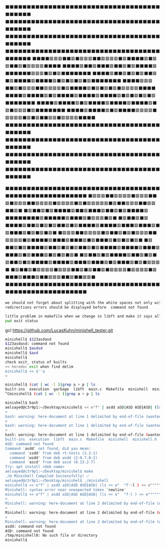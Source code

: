 

⬛⬛⬛⬛⬛⬛⬛⬛⬛⬛⬛⬛⬛⬛⬛⬛⬛⬛⬛⬛⬛⬛⬛⬛⬛⬛⬛⬛⬛⬛⬛⬛⬛⬛⬛⬛⬛⬛⬛⬛⬛⬛
⬛⬛⬛⬛⬛⬛⬛⬛⬛⬛⬛⬛⬛⬛⬛⬛⬛⬛⬛⬛⬛⬛⬛⬛⬛⬛⬛⬛⬛⬛⬛⬛⬛⬛⬛⬛⬛⬛⬛⬛⬛⬛
⬛⬛⬛⬛⬛⬛⬛⬛⬛⬛⬛⬛⬛⬛⬛⬛⬛⬛⬛⬛⬛⬛⬛⬛⬛⬛⬛⬛⬛⬛⬛⬛⬛⬛⬛⬛⬛⬛⬛⬛⬛⬛
⬛⬛⬛⬛⬛⬛⬛⬛⬛⬛⬛⬛⬛⬛⬛⬛⬛⬛⬛⬛⬛⬛⬛⬛⬛⬛⬛⬛⬛⬛⬛⬛⬛⬛⬛⬛⬛⬛⬛⬛⬛⬛
⬛⬛⬛⬛🟥🟥🟥⬛⬛🟥⬛🟥🟥🟥⬛⬛🟥🟥🟥🟥⬛🟥⬛⬛⬛⬛🟥⬛🟥🟥⬛⬛🟥⬛🟥🟥🟥🟥⬛⬛⬛⬛
⬛⬛⬛⬛🟥⬛⬛🟥⬛⬛⬛🟥⬛⬛🟥⬛🟥⬛⬛⬛⬛🟥⬛⬛⬛⬛⬛⬛🟥🟥🟥⬛🟥⬛🟥⬛⬛⬛⬛⬛⬛⬛
⬛⬛⬛⬛🟥⬛⬛🟥⬛🟥⬛🟥⬛⬛🟥⬛🟥⬛⬛⬛⬛🟥⬛⬛⬛⬛🟥⬛🟥⬛🟥⬛🟥⬛🟥⬛⬛⬛⬛⬛⬛⬛
⬛⬛⬛⬛🟥🟥🟥⬛⬛🟥⬛🟥🟥🟥⬛⬛🟥🟥🟥🟥⬛🟥⬛⬛⬛⬛🟥⬛🟥⬛🟥⬛🟥⬛🟥🟥🟥🟥⬛⬛⬛⬛
⬛⬛⬛⬛🟥⬛⬛⬛⬛🟥⬛🟥⬛⬛⬛⬛🟥⬛⬛⬛⬛🟥⬛⬛⬛⬛🟥⬛🟥⬛🟥⬛🟥⬛🟥⬛⬛⬛⬛⬛⬛⬛
⬛⬛⬛⬛🟥⬛⬛⬛⬛🟥⬛🟥⬛⬛⬛⬛🟥⬛⬛⬛⬛🟥⬛⬛⬛⬛🟥⬛🟥⬛🟥🟥🟥⬛🟥⬛⬛⬛⬛⬛⬛⬛
⬛⬛⬛⬛🟥⬛⬛⬛⬛🟥⬛🟥⬛⬛⬛⬛🟥🟥🟥🟥⬛🟥🟥🟥🟥⬛🟥⬛🟥⬛⬛🟥🟥⬛🟥🟥🟥🟥⬛⬛⬛⬛
⬛⬛⬛⬛⬛⬛⬛⬛⬛⬛⬛⬛⬛⬛⬛⬛⬛⬛⬛⬛⬛⬛⬛⬛⬛⬛⬛⬛⬛⬛⬛⬛⬛⬛⬛⬛⬛⬛⬛⬛⬛⬛
⬛⬛⬛⬛⬛⬛⬛⬛⬛⬛⬛⬛⬛⬛⬛⬛⬛⬛⬛⬛⬛⬛⬛⬛⬛⬛⬛⬛⬛⬛⬛⬛⬛⬛⬛⬛⬛⬛⬛⬛⬛⬛
⬛⬛⬛⬛⬛⬛⬛⬛⬛⬛⬛⬛⬛⬛⬛⬛⬛⬛⬛⬛⬛⬛⬛⬛⬛⬛⬛⬛⬛⬛⬛⬛⬛⬛⬛⬛⬛⬛⬛⬛⬛⬛
⬛⬛⬛⬛⬛⬛⬛⬛⬛⬛⬛⬛⬛⬛⬛⬛⬛⬛⬛⬛⬛⬛⬛⬛⬛⬛⬛⬛⬛⬛⬛⬛⬛⬛⬛⬛⬛⬛⬛⬛⬛⬛


⬛⬛⬛⬛⬛⬛⬛⬛⬛⬛⬛⬛⬛⬛⬛⬛⬛⬛⬛⬛⬛⬛⬛⬛⬛⬛⬛⬛⬛⬛⬛⬛⬛⬛⬛⬛⬛⬛⬛⬛⬛⬛⬛⬛⬛⬛⬛⬛⬛⬛⬛⬛⬛⬛⬛
⬛🟥🟥🟥⬛⬛🟥🟥🟥🟥⬛🟥🟥🟥⬛⬛🟥⬛🟥🟥🟥⬛⬛🟥🟥🟥🟥⬛🟥🟥🟥🟥⬛🟥⬛🟥🟥🟥🟥🟥⬛🟥⬛⬛🟥🟥🟥⬛⬛🟥🟥⬛⬛🟥⬛
⬛🟥⬛⬛🟥⬛🟥⬛⬛⬛⬛🟥⬛⬛🟥⬛⬛⬛🟥⬛⬛🟥⬛🟥⬛⬛⬛⬛🟥⬛⬛⬛⬛⬛⬛⬛⬛🟥⬛⬛⬛⬛⬛🟥⬛⬛⬛🟥⬛🟥🟥🟥⬛🟥⬛
⬛🟥⬛⬛🟥⬛🟥⬛⬛⬛⬛🟥⬛⬛🟥⬛🟥⬛🟥⬛⬛🟥⬛🟥⬛⬛⬛⬛🟥⬛⬛⬛⬛🟥⬛⬛⬛🟥⬛⬛⬛🟥⬛🟥⬛⬛⬛🟥⬛🟥⬛🟥⬛🟥⬛
⬛🟥🟥🟥⬛⬛🟥🟥🟥🟥⬛🟥⬛⬛🟥⬛🟥⬛🟥🟥🟥⬛⬛🟥🟥🟥🟥⬛🟥⬛⬛⬛⬛🟥⬛⬛⬛🟥⬛⬛⬛🟥⬛🟥⬛⬛⬛🟥⬛🟥⬛🟥⬛🟥⬛
⬛🟥⬛⬛🟥⬛🟥⬛⬛⬛⬛🟥⬛⬛🟥⬛🟥⬛🟥⬛⬛🟥⬛🟥⬛⬛⬛⬛🟥⬛⬛⬛⬛🟥⬛⬛⬛🟥⬛⬛⬛🟥⬛🟥⬛⬛⬛🟥⬛🟥⬛🟥⬛🟥⬛
⬛🟥⬛⬛🟥⬛🟥⬛⬛⬛⬛🟥⬛⬛🟥⬛🟥⬛🟥⬛⬛🟥⬛🟥⬛⬛⬛⬛🟥⬛⬛⬛⬛🟥⬛⬛⬛🟥⬛⬛⬛🟥⬛🟥⬛⬛⬛🟥⬛🟥⬛🟥🟥🟥⬛
⬛🟥⬛⬛🟥⬛🟥🟥🟥🟥⬛🟥🟥🟥⬛⬛🟥⬛🟥⬛⬛🟥⬛🟥🟥🟥🟥⬛🟥🟥🟥🟥⬛🟥⬛⬛⬛🟥⬛⬛⬛🟥⬛⬛🟥🟥🟥⬛⬛🟥⬛⬛🟥🟥⬛
⬛⬛⬛⬛⬛⬛⬛⬛⬛⬛⬛⬛⬛⬛⬛⬛⬛⬛⬛⬛⬛⬛⬛⬛⬛⬛⬛⬛⬛⬛⬛⬛⬛⬛⬛⬛⬛⬛⬛⬛⬛⬛⬛⬛⬛⬛⬛⬛⬛⬛⬛⬛⬛⬛⬛

```bash
we should not forget about splitting with the white spaces not only with the space
redirections errors should be displayed before  command not found
```

```bash
little problem in makefile when we change in libft and make it says all done
pwd exit status
```

gcl https://github.com/LucasKuhn/minishell_tester.git


```bash
minishell$ $123asdasd
$123asdasd: command not found
minishell$ $asdsd
minishell$ $asd
minishell$ 
check exit_ status of builts
<< heredoc exit when find delim
minishell$ << $''a
> 

```
```bash
minishell$ (cat | wc -l )|grep a > p | ls
built-ins  execution  garbage  libft  main.c  Makefile	minishell  minishell.h	p  parsing  readline.supp  README.md  testcases  test.sh
^Cminishell$ (cat | wc -l )|grep a > p | ls
```

```bash
minishell$ bash
aelsayed@c3r9p1:~/Desktop/minishel$ << e"f" | asdd aSD|ASD ASD}ASD| (ls << e"  "f-l ) << e""""""""''f
> 
bash: warning: here-document at line 1 delimited by end-of-file (wanted `ef')
> 
bash: warning: here-document at line 1 delimited by end-of-file (wanted `e  f-l')
> 
bash: warning: here-document at line 1 delimited by end-of-file (wanted `ef')
built-ins  execution  libft  main.c  Makefile  minishell  minishell.h  parsing	readline.supp  README.md  testcases  test.sh
ASD: command not found
Command 'asdd' not found, did you mean:
  command 'ssdd' from deb rt-tests (2.2-1)
  command 'wsdd' from deb wsdd (2:0.7.0-1)
  command 'ascd' from deb ascd (0.13.2-7)
Try: apt install <deb name>
aelsayed@c3r9p1:~/Desktop/minishel$ make
./m	Minishell Compiled Successfully! ✅
aelsayed@c3r9p1:~/Desktop/minishel$ ./minishell 
minishell$ << e"f" | asdd aSD|ASD ASD}ASD| (ls << e"  "f'-l ) << e""""""""''f
Minishell: syntax error near unexpected token `newline'
minishell$ << e"f" | asdd aSD|ASD ASD}ASD| (ls << e"  "f-l ) << e""""""""''f
> 
Minishell: warning: here-document at line 2 delimited by end-of-file (wanted `ef')
> 
Minishell: warning: here-document at line 2 delimited by end-of-file (wanted `e  f-l')
> 
Minishell: warning: here-document at line 2 delimited by end-of-file (wanted `ef')
asdd: command not found
ASD: command not found
/tmp/minishell0: No such file or directory
minishell$ 
```